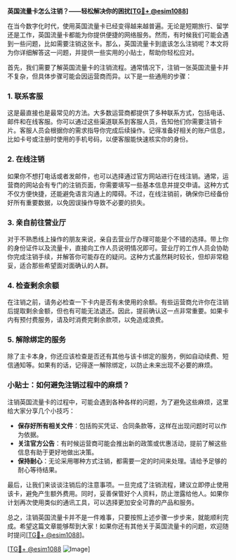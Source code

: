 **英国流量卡怎么注销？——轻松解决你的困扰[[TG💪+ @esim1088](https://t.me/s/esim1088)]**

在当今数字化时代，使用英国流量卡已经变得越来越普遍。无论是短期旅行、留学还是工作，英国流量卡都能为你提供便捷的网络服务。然而，有时候我们可能会遇到一些问题，比如需要注销这张卡。那么，英国流量卡到底该怎么注销呢？本文将为你详细解答这一问题，并提供一些实用的小贴士，帮助你轻松应对。

首先，我们需要了解英国流量卡的注销流程。通常情况下，注销一张英国流量卡并不复杂，但具体步骤可能会因运营商而异。以下是一些通用的步骤：

### 1. **联系客服**
这是最直接也是最常见的方法。大多数运营商都提供了多种联系方式，包括电话、邮件和在线客服。你可以通过这些渠道联系到客服人员，告知他们你需要注销卡片。客服人员会根据你的需求指导你完成后续操作。记得准备好相关的账户信息，比如卡号或注册时使用的手机号码，以便客服能快速核实你的身份。

### 2. **在线注销**
如果你不想打电话或者发邮件，也可以选择通过官方网站进行在线注销。通常，运营商的网站会有专门的注销页面，你需要填写一些基本信息并提交申请。这种方式不仅方便快捷，还能避免语言沟通上的障碍。不过，在线注销前，确保你已经备份好所有重要数据，以免因误操作导致不必要的损失。

### 3. **亲自前往营业厅**
对于不熟悉线上操作的朋友来说，亲自去营业厅办理可能是个不错的选择。带上你的身份证件以及流量卡，直接向工作人员说明情况即可。营业厅的工作人员会协助你完成注销手续，并解答你可能存在的疑问。这种方式虽然耗时较长，但却非常稳妥，适合那些希望面对面确认的人群。

### 4. **检查剩余余额**
在注销之前，请务必检查一下卡内是否有未使用的余额。有些运营商允许你在注销后提取剩余金额，但也有可能无法退还。因此，提前确认这一点非常重要。如果卡内有预付费服务，请及时消费完剩余款项，以免造成浪费。

### 5. **解除绑定的服务**
除了主卡本身，你还应该检查是否还有其他与该卡绑定的服务，例如自动续费、短信通知等。如果有的话，记得逐一解除绑定，以防止未来出现不必要的麻烦。

### 小贴士：如何避免注销过程中的麻烦？
注销英国流量卡的过程中，可能会遇到各种各样的问题，为了避免这些麻烦，这里给大家分享几个小技巧：
- **保存好所有相关文件**：包括购买凭证、合同条款等，这样在出现问题时可以作为依据。
- **关注官方公告**：有时候运营商可能会推出新的政策或优惠活动，提前了解这些信息有助于更好地做出决策。
- **保持耐心**：无论采用哪种方式注销，都需要一定的时间来处理。请给予足够的耐心等待结果。

最后，让我们来谈谈注销后的注意事项。一旦完成了注销流程，建议立即停止使用该卡，避免产生额外费用。同时，妥善保管好个人资料，防止泄露给他人。如果你计划再次使用类似的通讯工具，可以选择更加安全可靠的产品和服务。

总之，注销英国流量卡并不是一件难事，只要按照上述步骤一步步来，就能顺利完成。希望这篇文章能够帮到大家！如果你还有其他关于英国流量卡的问题，欢迎随时提问[[TG💪+ @esim1088](https://t.me/s/esim1088)]。

[[TG💪+ @esim1088](https://t.me/s/esim1088) ![Image](https://i.postimg.cc/4NQfJmqS/Snipaste-2025-05-13-00-14-12.png)]